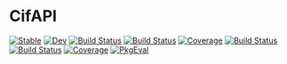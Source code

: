 # CifAPI

[![Stable](https://img.shields.io/badge/docs-stable-blue.svg)](https://MineralsCloud.github.io/CifAPI.jl/stable/)
[![Dev](https://img.shields.io/badge/docs-dev-blue.svg)](https://MineralsCloud.github.io/CifAPI.jl/dev/)
[![Build Status](https://github.com/MineralsCloud/CifAPI.jl/actions/workflows/CI.yml/badge.svg?branch=main)](https://github.com/MineralsCloud/CifAPI.jl/actions/workflows/CI.yml?query=branch%3Amain)
[![Build Status](https://github.com/MineralsCloud/CifAPI.jl/badges/main/pipeline.svg)](https://github.com/MineralsCloud/CifAPI.jl/pipelines)
[![Coverage](https://github.com/MineralsCloud/CifAPI.jl/badges/main/coverage.svg)](https://github.com/MineralsCloud/CifAPI.jl/commits/main)
[![Build Status](https://ci.appveyor.com/api/projects/status/github/MineralsCloud/CifAPI.jl?svg=true)](https://ci.appveyor.com/project/MineralsCloud/CifAPI-jl)
[![Build Status](https://api.cirrus-ci.com/github/MineralsCloud/CifAPI.jl.svg)](https://cirrus-ci.com/github/MineralsCloud/CifAPI.jl)
[![Coverage](https://codecov.io/gh/MineralsCloud/CifAPI.jl/branch/main/graph/badge.svg)](https://codecov.io/gh/MineralsCloud/CifAPI.jl)
[![PkgEval](https://JuliaCI.github.io/NanosoldierReports/pkgeval_badges/C/CifAPI.svg)](https://JuliaCI.github.io/NanosoldierReports/pkgeval_badges/report.html)
